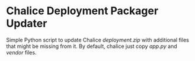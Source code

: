 # Chalice Deployment Packager Updater
Simple Python script to update Chalice *deployment.zip* with additional files that might be missing from it.
By default, chalice just copy *app.py* and *vendor* files. 
